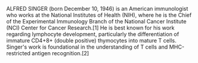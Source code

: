 ALFRED SINGER (born December 10, 1946) is an American immunologist who works at the National Institutes of Health (NIH), where he is the Chief of the Experimental Immunology Branch of the National Cancer Institute (NCI) Center for Cancer Research.[1] He is best known for his work regarding lymphocyte development, particularly the differentiation of immature CD4+8+ (double positive) thymocytes into mature T cells. Singer's work is foundational in the understanding of T cells and MHC-restricted antigen recognition.[2]
